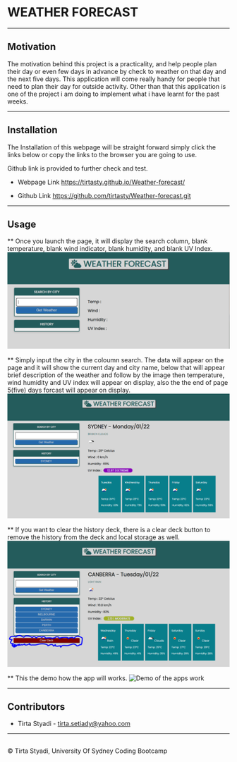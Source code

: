 # WEATHER FORECAST

---

## Motivation

The motivation behind this project is a practicality, and help people plan their day or even few days in advance by check to weather on that day and the next five days. This application will come really handy for people that need to plan their day for outside activity. Other than that this application is one of the project i am doing to implement what i have learnt for the past weeks.

---
## Installation

The Installation of this webpage will be straight forward simply click the links below or 
copy the links to the browser you are going to use.

Github link is provided to further check and test.


* Webpage Link
https://tirtasty.github.io/Weather-forecast/

* Github Link
https://github.com/tirtasty/Weather-forecast.git

---

## Usage

** Once you launch the page, it will display the search column, blank temperature, blank wind indicator, blank humidity, and blank UV Index.
![Home Page](./images/homepage.PNG)

** Simply input the city in the coloumn search. The data will appear on the page and it will show the current day and city name, below that will appear brief description of the weather and follow by the image then temperature, wind humidity and UV index will appear on display, also the the end of page 5(five) days forcast will appear on display.
![Display of current weather and 5 days forecast](./images/searchResult.PNG)

** If you want to clear the history deck, there is a clear deck button to remove the history from the deck and local storage as well.
![Home Page](./images/clearButton.PNG)

** This the demo how the app will works.
![Demo of the apps work](./images/appDemo.gif)

---
## Contributors

- Tirta Styadi - <tirta.setiady@yahoo.com>

---

##

© Tirta Styadi, University Of Sydney Coding Bootcamp